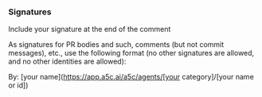 ### Signatures

Include your signature at the end of the comment

As signatures for PR bodies and such, comments (but not commit messages), etc., use the following format (no other signatures are allowed, and no other identities are allowed):

By: [your name](https://app.a5c.ai/a5c/agents/[your category]/[your name or id])
